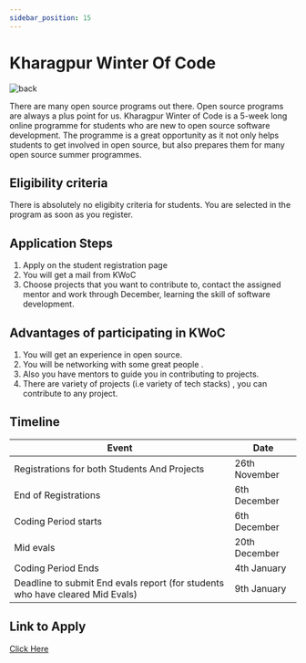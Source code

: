 ```yaml
---
sidebar_position: 15
---
```


# Kharagpur Winter Of Code

![back](https://user-images.githubusercontent.com/69195262/133924341-40d07a49-aecc-415a-8568-45743f6f97b3.png)

There are many open source programs out there. Open source programs are always a plus point for us.
Kharagpur Winter of Code is a 5-week long online programme for students who are new to open source software development. 
The programme is a great opportunity as it  not only helps students to get involved in open source, but also prepares them for many open source summer programmes.

## Eligibility criteria

There is absolutely no eligibity criteria for students. You are selected in the program as soon as you register. 

## Application Steps

1. Apply on the student registration page
2. You will get a mail from KWoC
3. Choose projects that you want to contribute to, contact the assigned mentor and work through December, learning the skill of software development.

## Advantages of participating in KWoC

1. You will get an experience in open source.
2. You will be networking with some great people .
3. Also you have mentors to guide you in contributing to projects.
4. There are variety of projects (i.e variety of tech stacks) , you can contribute to any project.

## Timeline 

| Event | Date |
|--------|-------|
|Registrations for both Students And Projects | 26th November |
|End of Registrations | 6th December |
| Coding Period starts | 6th December |
| Mid evals | 20th December |
| Coding Period Ends |  4th January |
| Deadline to submit End evals report (for students who have cleared Mid Evals) | 9th January |

## Link to Apply
[Click Here](https://kwoc.kossiitkgp.org/)
